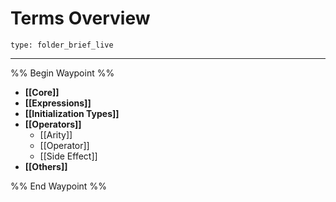 # Terms Overview
 
```ccard
type: folder_brief_live
```
 
---

%% Begin Waypoint %%
- **[[Core]]**
- **[[Expressions]]**
- **[[Initialization Types]]**
- **[[Operators]]**
	- [[Arity]]
	- [[Operator]]
	- [[Side Effect]]
- **[[Others]]**

%% End Waypoint %%